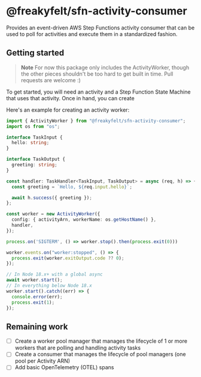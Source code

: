 # @freakyfelt/sfn-activity-consumer

Provides an event-driven AWS Step Functions activity consumer that can be used to poll for activities and execute them in a standardized fashion.

## Getting started

> **Note**
> For now this package only includes the ActivityWorker, though the other pieces shouldn't be too hard to get built in time. Pull requests are welcome :)

To get started, you will need an activity and a Step Function State Machine that uses that activity. Once in hand, you can create

Here's an example for creating an activity worker:

```ts
import { ActivityWorker } from "@freakyfelt/sfn-activity-consumer";
import os from "os";

interface TaskInput {
  hello: string;
}

interface TaskOutput {
  greeting: string;
}

const handler: TaskHandler<TaskInput, TaskOutput> = async (req, h) => {
  const greeting = `Hello, ${req.input.hello}`;

  await h.success({ greeting });
};

const worker = new ActivityWorker({
  config: { activityArn, workerName: os.getHostName() },
  handler,
});

process.on('SIGTERM', () => worker.stop().then(process.exit(0)))

worker.events.on("worker:stopped", () => {
  process.exit(worker.exitOutput.code ?? 0);
});

// In Node 18.x+ with a global async
await worker.start();
// In everything below Node 18.x
worker.start().catch((err) => {
  console.error(err);
  process.exit(1);
});
```

## Remaining work

- [ ] Create a worker pool manager that manages the lifecycle of 1 or more workers that are polling and handling activity tasks
- [ ] Create a consumer that manages the lifecycle of pool managers (one pool per Activity ARN)
- [ ] Add basic OpenTelemetry (OTEL) spans
